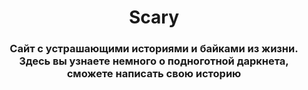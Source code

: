<div align='center'>
  
# Scary

### Сайт с устрашающими историями и байками из жизни. Здесь вы узнаете немного о подноготной даркнета, сможете написать свою историю

</div>
